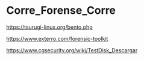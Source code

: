 # Corre_Forense_Corre

https://tsurugi-linux.org/bento.php


https://www.exterro.com/forensic-toolkit

https://www.cgsecurity.org/wiki/TestDisk_Descargar

